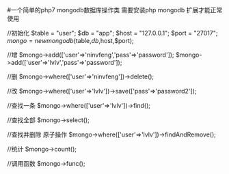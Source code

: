 #一个简单的php7 mongodb数据库操作类 需要安装php mongodb 扩展才能正常使用

//初始化
$table = "user";
$db    = "app";
$host  = "127.0.0.1";
$port  = "27017";
$mongo=new mongodb($table,$db,$host,$port);

//增
$mongo->add(['user'=>'ninvfeng','pass'=>'password']);
$mongo->add(['user'=>'lvlv','pass'=>'password']);

//删
$mongo->where(['user'=>'ninvfeng'])->delete();

//改
$mongo->where(['user'=>'lvlv'])->save(['pass'=>'password2']);

//查找一条
$mongo->where(['user'=>'lvlv'])->find();

//查找全部
$mongo->select();

//查找并删除 原子操作
$mongo->where(['user'=>'lvlv'])->findAndRemove();

//统计
$mongo->count();

//调用函数
$mongo->func();
